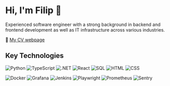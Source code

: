 # Hi, I'm Filip 👋

Experienced software engineer with a strong background in backend and frontend development as well as IT infrastructure across various industries.

📄 [My CV webpage](https://filip.zabic.net)

## Key Technologies
![Python](https://img.shields.io/badge/-Python-3776AB?style=flat&logo=python&logoColor=white)
![TypeScript](https://img.shields.io/badge/-TypeScript-3178C6?style=flat&logo=typescript&logoColor=white)
![.NET](https://img.shields.io/badge/-.NET-512BD4?style=flat&logo=dotnet&logoColor=white)
![React](https://img.shields.io/badge/-React-61DAFB?style=flat&logo=react&logoColor=black)
![SQL](https://img.shields.io/badge/-SQL-4479A1?style=flat&logo=postgresql&logoColor=white)
![HTML](https://img.shields.io/badge/-HTML5-E34F26?style=flat&logo=html5&logoColor=white)
![CSS](https://img.shields.io/badge/-CSS3-1572B6?style=flat&logo=css3&logoColor=white)


![Docker](https://img.shields.io/badge/-Docker-2496ED?style=flat&logo=docker&logoColor=white)
![Grafana](https://img.shields.io/badge/-Grafana-F46800?style=flat&logo=grafana&logoColor=white)
![Jenkins](https://img.shields.io/badge/-Jenkins-D24939?style=flat&logo=jenkins&logoColor=white)
![Playwright](https://img.shields.io/badge/-Playwright-2EAD33?style=flat&logo=playwright&logoColor=white)
![Prometheus](https://img.shields.io/badge/-Prometheus-E6522C?style=flat&logo=prometheus&logoColor=white)
![Sentry](https://img.shields.io/badge/-Sentry-362D59?style=flat&logo=sentry&logoColor=white)
